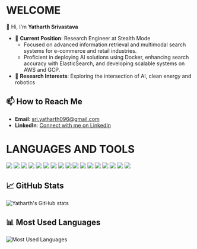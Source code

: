 
# WELCOME 
👋 Hi, I'm **Yatharth Srivastava**
- 🌱 **Current Position**: Research Engineer at Stealth Mode
  - Focused on advanced information retrieval and multimodal search systems for e-commerce and retail industries.
  - Proficient in deploying AI solutions using Docker, enhancing search accuracy with ElasticSearch, and developing scalable systems on AWS and GCP.
- 🤖 **Research Interests**: Exploring the intersection of AI, clean energy and robotics

## 📫 How to Reach Me
- **Email**: [sri.yatharth096@gmail.com](mailto:sri.yatharth096@gmail.com)
- **LinkedIn**: [Connect with me on LinkedIn](https://www.linkedin.com/in/yatharth-sri007/)

# LANGUAGES AND TOOLS
![](https://img.shields.io/badge/Code-Python-blue)
![](https://img.shields.io/badge/Code-C++-blue)
![](https://img.shields.io/badge/Framework-PyTorch-red)
![](https://img.shields.io/badge/Framework-OpenCV-lightgrey)
![](https://img.shields.io/badge/Framework-TensorFlow-orange)
![](https://img.shields.io/badge/Framework-FastAPI-green)
![](https://img.shields.io/badge/Tools-Docker-blue)
![](https://img.shields.io/badge/Cloud-AWS-orange)
![](https://img.shields.io/badge/Cloud-GCP-blue)
![](https://img.shields.io/badge/Tools-Elastic_Search-yellowgreen)
![](https://img.shields.io/badge/Database-MongoDB-green)
![](https://img.shields.io/badge/Database-Redis-red)
![](https://img.shields.io/badge/Database-MySQL-blue)
![](https://img.shields.io/badge/Database-BigQuery-blue)
![](https://img.shields.io/badge/Tools-ROS-red)
![](https://img.shields.io/badge/Tools-GAZEBO-orange)
![](https://img.shields.io/badge/Tools-MATLAB-orange)

## 📈 GitHub Stats
![Yatharth's GitHub stats](https://github-readme-stats.vercel.app/api?username=Yatharth020&show_icons=true&theme=radical)

## 📊 Most Used Languages
![Most Used Languages](https://github-readme-stats.vercel.app/api/top-langs/?username=Yatharth020&layout=compact&theme=radical)
